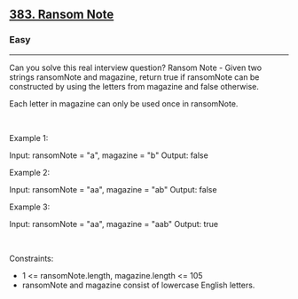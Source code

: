 <h2><a href="https://leetcode.com/problems/ransom-note/">383. Ransom Note</a></h2><h3>Easy</h3><hr>Can you solve this real interview question? Ransom Note - Given two strings ransomNote and magazine, return true if ransomNote can be constructed by using the letters from magazine and false otherwise.

Each letter in magazine can only be used once in ransomNote.

 

Example 1:

Input: ransomNote = "a", magazine = "b"
Output: false


Example 2:

Input: ransomNote = "aa", magazine = "ab"
Output: false


Example 3:

Input: ransomNote = "aa", magazine = "aab"
Output: true


 

Constraints:

 * 1 <= ransomNote.length, magazine.length <= 105
 * ransomNote and magazine consist of lowercase English letters.